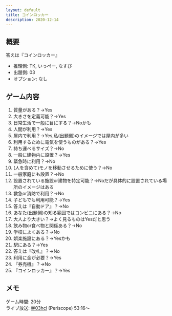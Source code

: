 ```yaml
---
layout: default
title: コインロッカー
description: 2020-12-14
---
```


## 概要

答えは『コインロッカー』

- 推理側: TK, いっぺー, なすび
- 出題側: 03
- オプション: なし

## ゲーム内容

1. 質量がある？→Yes
2. 大きさを定義可能？→Yes
3. 日常生活で一般に目にする？→Noかも
4. 人間が利用？→Yes
5. 屋内で利用？→Yes,私(出題側)のイメージでは屋内が多い
6. 利用するために電気を使うものがある？→Yes
7. 持ち運べるサイズ？→No
8. 一般に建物内に設置？→Yes
9. 緊急時に利用？→No
10. (人を含めて)モノを移動させるために使う？→No
11. 一般家庭にも設置？→No
12. 設置されている施設or建物を特定可能？→Noだが具体的に設置されている場所のイメージはある
13. 救急or消防で利用？→No
14. 子どもでも利用可能？→Yes
15. 答えは『自動ドア』？→No
16. あなた(出題側)の知る範囲ではコンビニにある？→No
17. 大人より大きい？→よく見るものはYesだと思う
18. 飲み物or食べ物と関係ある？→No
19. 学校によくある？→No
20. 娯楽施設にある？→Yesかも
21. 駅にある？→Yes
22. 答えは『改札』？→No
23. 利用に金が必要？→Yes
24. 『券売機』？→No
25. 『コインロッカー』？→Yes

## メモ

ゲーム時間: 20分  
ライブ放送: [@03hcl](https://www.periscope.tv/03hcl/1nAKELjMmVkxL?t=53m16s) (Periscope) 53:16～
